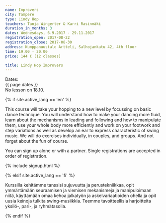 ```yaml
---
name: Improvers
city: Tampere
type: Lindy Hop
teachers: Tanja Wingerter & Karri Rasinmäki
duration_in_months: 3
dates: Wednesdays, 6.9.2017 - 29.11.2017
registration_open: 2017-08-22
registration_close: 2017-08-30
address: Kumppanuustalo Artteli, Salhojankatu 42, 4th floor
time: 19.00 - 20.00
price: 144 € (12 classes)

title: Lindy Hop Improvers
---
```


Dates:  
{{ page.dates }}  
No lesson on 18.10.

{% if site.active_lang == 'en' %}

This course will take your hopping to a new level by focussing on basic dance technique. You will understand how to make your dancing more fluid, learn about the mechanisms in leading and following and how to manipulate them, use your whole body more efficiently and work on your footwork and step variations as well as develop an ear to express characteristic of swing music. We will do exercises individually, in couples, and groups. And not forget about the fun of course.

You can sign up alone or with a partner. Single registrations are accepted in order of registration.

{% include signup.html %}

{% elsif site.active_lang == 'fi' %}

Kurssilla kehitämme tanssisi sujuvuutta ja perustekniikkaa, opit ymmärtämään seuraamisen ja viemisen mekanismeja ja manipuloimaan niitä, käyttämään omaa kehoa jalkatyön ja askelvariaatioiden ohella ja opit uusia keinoja tulkita swing-musiikkia. Teemme tavoitteellisia harjoitteita yksilö-, pari-, ja ryhmätasolla.

{% endif %}
